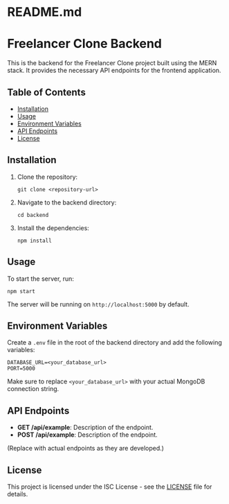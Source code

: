 # README.md

# Freelancer Clone Backend

This is the backend for the Freelancer Clone project built using the MERN stack. It provides the necessary API endpoints for the frontend application.

## Table of Contents

- [Installation](#installation)
- [Usage](#usage)
- [Environment Variables](#environment-variables)
- [API Endpoints](#api-endpoints)
- [License](#license)

## Installation

1. Clone the repository:
   ```
   git clone <repository-url>
   ```

2. Navigate to the backend directory:
   ```
   cd backend
   ```

3. Install the dependencies:
   ```
   npm install
   ```

## Usage

To start the server, run:
```
npm start
```

The server will be running on `http://localhost:5000` by default.

## Environment Variables

Create a `.env` file in the root of the backend directory and add the following variables:

```
DATABASE_URL=<your_database_url>
PORT=5000
```

Make sure to replace `<your_database_url>` with your actual MongoDB connection string.

## API Endpoints

- **GET /api/example**: Description of the endpoint.
- **POST /api/example**: Description of the endpoint.

(Replace with actual endpoints as they are developed.)

## License

This project is licensed under the ISC License - see the [LICENSE](LICENSE) file for details.